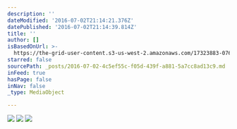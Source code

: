 ```yaml
---
description: ''
dateModified: '2016-07-02T21:14:21.376Z'
datePublished: '2016-07-02T21:14:39.814Z'
title: ''
author: []
isBasedOnUrl: >-
  https://the-grid-user-content.s3-us-west-2.amazonaws.com/17323883-076e-40ca-9bfc-4f846a35d1bc.jpg
starred: false
sourcePath: _posts/2016-07-02-4c5ef55c-f05d-439f-a881-5a7cc8ad13c9.md
inFeed: true
hasPage: false
inNav: false
_type: MediaObject

---
```

![](https://the-grid-user-content.s3-us-west-2.amazonaws.com/54631127-6a4b-4699-9ba4-891ed3a1fa51.gif)
![](https://the-grid-user-content.s3-us-west-2.amazonaws.com/17323883-076e-40ca-9bfc-4f846a35d1bc.jpg)
![](https://the-grid-user-content.s3-us-west-2.amazonaws.com/8cc37771-735c-4906-bf2c-3daab6d7a555.jpg)